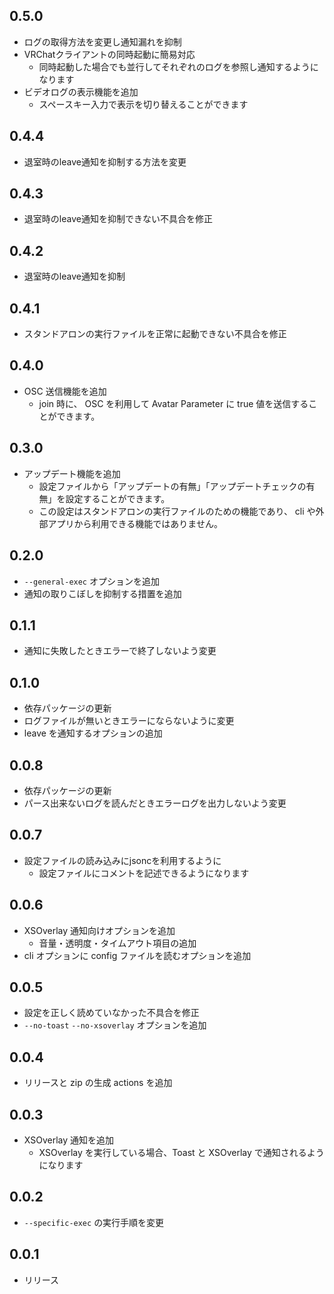 ## 0.5.0
- ログの取得方法を変更し通知漏れを抑制
- VRChatクライアントの同時起動に簡易対応
  - 同時起動した場合でも並行してそれぞれのログを参照し通知するようになります
- ビデオログの表示機能を追加
  - スペースキー入力で表示を切り替えることができます

## 0.4.4
- 退室時のleave通知を抑制する方法を変更

## 0.4.3
- 退室時のleave通知を抑制できない不具合を修正

## 0.4.2
- 退室時のleave通知を抑制

## 0.4.1
- スタンドアロンの実行ファイルを正常に起動できない不具合を修正

## 0.4.0
- OSC 送信機能を追加
  - join 時に、 OSC を利用して Avatar Parameter に true 値を送信することができます。

## 0.3.0
- アップデート機能を追加
  - 設定ファイルから「アップデートの有無」「アップデートチェックの有無」を設定することができます。
  - この設定はスタンドアロンの実行ファイルのための機能であり、 cli や外部アプリから利用できる機能ではありません。

## 0.2.0
- `--general-exec` オプションを追加
- 通知の取りこぼしを抑制する措置を追加

## 0.1.1
- 通知に失敗したときエラーで終了しないよう変更

## 0.1.0
- 依存パッケージの更新
- ログファイルが無いときエラーにならないように変更
- leave を通知するオプションの追加

## 0.0.8
- 依存パッケージの更新
- パース出来ないログを読んだときエラーログを出力しないよう変更

## 0.0.7
- 設定ファイルの読み込みにjsoncを利用するように
  - 設定ファイルにコメントを記述できるようになります

## 0.0.6
- XSOverlay 通知向けオプションを追加
  - 音量・透明度・タイムアウト項目の追加
- cli オプションに config ファイルを読むオプションを追加

## 0.0.5
- 設定を正しく読めていなかった不具合を修正
- `--no-toast` `--no-xsoverlay` オプションを追加

## 0.0.4
- リリースと zip の生成 actions を追加

## 0.0.3
- XSOverlay 通知を追加
  - XSOverlay を実行している場合、Toast と XSOverlay で通知されるようになります

## 0.0.2
- `--specific-exec` の実行手順を変更

## 0.0.1
- リリース
